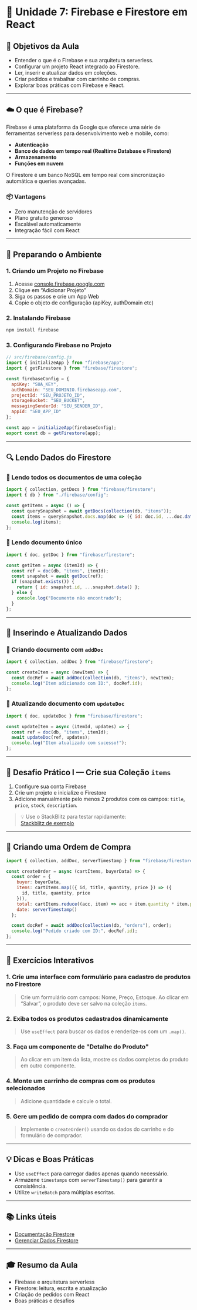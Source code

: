 
# 🚀 Unidade 7: Firebase e Firestore em React

## 🎯 Objetivos da Aula

- Entender o que é o Firebase e sua arquitetura serverless.
- Configurar um projeto React integrado ao Firestore.
- Ler, inserir e atualizar dados em coleções.
- Criar pedidos e trabalhar com carrinho de compras.
- Explorar boas práticas com Firebase e React.

---

## ☁️ O que é Firebase?

Firebase é uma plataforma da Google que oferece uma série de ferramentas serverless para desenvolvimento web e mobile, como:

- **Autenticação**
- **Banco de dados em tempo real (Realtime Database e Firestore)**
- **Armazenamento**
- **Funções em nuvem**

O Firestore é um banco NoSQL em tempo real com sincronização automática e queries avançadas.

### 📦 Vantagens

- Zero manutenção de servidores
- Plano gratuito generoso
- Escalável automaticamente
- Integração fácil com React

---

## 🔧 Preparando o Ambiente

### 1. Criando um Projeto no Firebase

1. Acesse [console.firebase.google.com](https://console.firebase.google.com)
2. Clique em “Adicionar Projeto”
3. Siga os passos e crie um App Web
4. Copie o objeto de configuração (apiKey, authDomain etc)

### 2. Instalando Firebase

```bash
npm install firebase
```

### 3. Configurando Firebase no Projeto

```js
// src/firebase/config.js
import { initializeApp } from "firebase/app";
import { getFirestore } from "firebase/firestore";

const firebaseConfig = {
  apiKey: "SUA_KEY",
  authDomain: "SEU_DOMINIO.firebaseapp.com",
  projectId: "SEU_PROJETO_ID",
  storageBucket: "SEU_BUCKET",
  messagingSenderId: "SEU_SENDER_ID",
  appId: "SEU_APP_ID"
};

const app = initializeApp(firebaseConfig);
export const db = getFirestore(app);
```

---

## 🔍 Lendo Dados do Firestore

### 🔹 Lendo todos os documentos de uma coleção

```js
import { collection, getDocs } from "firebase/firestore";
import { db } from "./firebase/config";

const getItems = async () => {
  const querySnapshot = await getDocs(collection(db, "items"));
  const items = querySnapshot.docs.map(doc => ({ id: doc.id, ...doc.data() }));
  console.log(items);
};
```

### 🔹 Lendo documento único

```js
import { doc, getDoc } from "firebase/firestore";

const getItem = async (itemId) => {
  const ref = doc(db, "items", itemId);
  const snapshot = await getDoc(ref);
  if (snapshot.exists()) {
    return { id: snapshot.id, ...snapshot.data() };
  } else {
    console.log("Documento não encontrado");
  }
};
```

---

## 📝 Inserindo e Atualizando Dados

### 🔹 Criando documento com `addDoc`

```js
import { collection, addDoc } from "firebase/firestore";

const createItem = async (newItem) => {
  const docRef = await addDoc(collection(db, "items"), newItem);
  console.log("Item adicionado com ID:", docRef.id);
};
```

### 🔹 Atualizando documento com `updateDoc`

```js
import { doc, updateDoc } from "firebase/firestore";

const updateItem = async (itemId, updates) => {
  const ref = doc(db, "items", itemId);
  await updateDoc(ref, updates);
  console.log("Item atualizado com sucesso!");
};
```

---

## 🧠 Desafio Prático I — Crie sua Coleção `items`

1. Configure sua conta Firebase
2. Crie um projeto e inicialize o Firestore
3. Adicione manualmente pelo menos 2 produtos com os campos: `title`, `price`, `stock`, `description`.

> 💡 Use o StackBlitz para testar rapidamente:  
> [Stackblitz de exemplo](https://stackblitz.com/edit/stackblitz-starters-xjc8jd?file=src%2FApp.js)

---

## 🛒 Criando uma Ordem de Compra

```js
import { collection, addDoc, serverTimestamp } from "firebase/firestore";

const createOrder = async (cartItems, buyerData) => {
  const order = {
    buyer: buyerData,
    items: cartItems.map(({ id, title, quantity, price }) => ({
      id, title, quantity, price
    })),
    total: cartItems.reduce((acc, item) => acc + item.quantity * item.price, 0),
    date: serverTimestamp()
  };

  const docRef = await addDoc(collection(db, "orders"), order);
  console.log("Pedido criado com ID:", docRef.id);
};
```

---

## 🧩 Exercícios Interativos

### 1. Crie uma interface com formulário para cadastro de produtos no Firestore

> Crie um formulário com campos: Nome, Preço, Estoque. Ao clicar em “Salvar”, o produto deve ser salvo na coleção `items`.

### 2. Exiba todos os produtos cadastrados dinamicamente

> Use `useEffect` para buscar os dados e renderize-os com um `.map()`.

### 3. Faça um componente de "Detalhe do Produto"

> Ao clicar em um item da lista, mostre os dados completos do produto em outro componente.

### 4. Monte um carrinho de compras com os produtos selecionados

> Adicione quantidade e calcule o total.

### 5. Gere um pedido de compra com dados do comprador

> Implemente o `createOrder()` usando os dados do carrinho e do formulário de comprador.

---

## 💡 Dicas e Boas Práticas

- Use `useEffect` para carregar dados apenas quando necessário.
- Armazene `timestamps` com `serverTimestamp()` para garantir a consistência.
- Utilize `writeBatch` para múltiplas escritas.

---

## 📚 Links úteis

- [Documentação Firestore](https://firebase.google.com/docs/firestore)
- [Gerenciar Dados Firestore](https://firebase.google.com/docs/firestore/manage-data/add-data)

---

## 🎓 Resumo da Aula

- Firebase e arquitetura serverless
- Firestore: leitura, escrita e atualização
- Criação de pedidos com React
- Boas práticas e desafios

